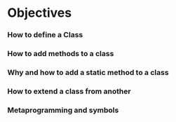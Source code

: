 # Objectives
### How to define a Class
### How to add methods to a class
### Why and how to add a static method to a class
### How to extend a class from another
### Metaprogramming and symbols
